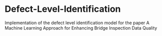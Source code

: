 # Defect-Level-Identification
Implementation of the defect level identification model for the paper A Machine Learning Approach for Enhancing Bridge Inspection Data Quality
